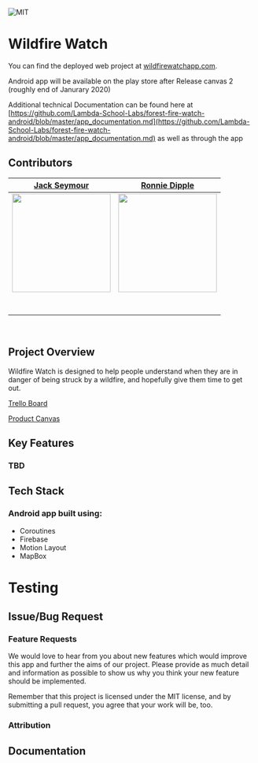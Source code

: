 
![MIT](https://img.shields.io/packagist/l/doctrine/orm.svg)
# Wildfire Watch

You can find the deployed web project at [wildfirewatchapp.com](https://wildfirewatchapp.com/).

Android app will be available on the play store after Release canvas 2 (roughly end of Janurary 2020)

Additional technical Documentation can be found here at
[https://github.com/Lambda-School-Labs/forest-fire-watch-android/blob/master/app_documentation.md](https://github.com/Lambda-School-Labs/forest-fire-watch-android/blob/master/app_documentation.md)
 as well as through the app

## Contributors

|                                      [Jack Seymour](https://github.com/stilljack)                                      |                                         [Ronnie Dipple](https://github.com/RonnieDipple)                                         | 
| :----------------------------------------------------------------------------------------------------------------------: | :------------------------------------------------------------------------------------------------------------------------: | 
| [<img src="https://avatars2.githubusercontent.com/u/52223435?s=460&v=4" width = "200" />](https://github.com/stilljack) | [<img src="https://avatars1.githubusercontent.com/u/26232780?s=460&v=4" width = "200" />](https://github.com/RonnieDipple) |  
|                   [<img src="https://github.com/favicon.ico" width="15"> ](https://github.com/stilljack)                   |                   [<img src="https://github.com/favicon.ico" width="15"> ](https://github.com/RonnieDipple)                   |   
|      [ <img src="https://static.licdn.com/sc/h/al2o9zrvru7aqj8e1x2rzsrca" width="15"> ](https://www.linkedin.com/in/jack-seymour85/)      | [ <img src="https://static.licdn.com/sc/h/al2o9zrvru7aqj8e1x2rzsrca" width="15"> ](https://www.linkedin.com/in/ronnie-dipple-91178047/) | 


<br>

## Project Overview

Wildfire Watch is designed to help people understand when they are in danger of being struck by a wildfire, and hopefully give them time to get out.

[Trello Board](https://trello.com/b/G8cK2VF4/labs19-wildfirewatch)

[Product Canvas](https://www.notion.so/Wildfire-Watch-7eb1595c5f1643fca8e48a89c6086fdf)

## Key Features

### TBD

## Tech Stack

### Android app built using:

- Coroutines
- Firebase
- Motion Layout
- MapBox


# Testing


## Issue/Bug Request


### Feature Requests

We would love to hear from you about new features which would improve this app and further the aims of our project. Please provide as much detail and information as possible to show us why you think your new feature should be implemented.

Remember that this project is licensed under the MIT license, and by submitting a pull request, you agree that your work will be, too.


### Attribution


## Documentation
